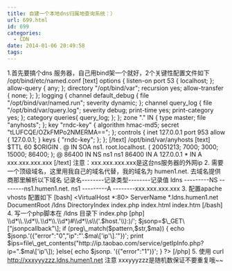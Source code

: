 ```yaml
---
title: 自建一个本地dns归属地查询系统：）
url: 699.html
id: 699
categories:
  - CDN
date: 2014-01-06 20:49:58
tags:
---
```


1.首先要搞个dns 服务器，自己用bind架一个就好，2个关键性配置文件如下 /opt/bind/etc/named.conf \[text\] options { listen-on port 53 { localhost; }; allow-query { any; }; directory "/opt/bind/var"; recursion yes; allow-transfer { none; }; }; logging { channel default\_debug { file "/opt/bind/var/named.run"; severity dynamic; }; channel query\_log { file "/opt/bind/var/query.log"; severity debug; print-time yes; print-category yes; }; category queries{ query\_log; }; }; zone "." IN { type master; file "anyhosts"; }; key "rndc-key" { algorithm hmac-md5; secret "tLUFCQE/OZkFMPo2NMERMA=="; }; controls { inet 127.0.0.1 port 953 allow { 127.0.0.1; } keys { "rndc-key"; }; }; \[/text\] /opt/bind/var/anyhosts \[text\] $TTL 60 $ORIGIN . @ IN SOA ns1. root.localhost. ( 20051213; 7000; 3000; 15000; 86400; ); @ 86400 IN NS ns1 ns1 86400 IN A 127.0.0.1 * IN A xxx.xxx.xxx.xxx \[/text\] 注意：xxx.xxx.xxx.xxx是这台ns服务器的外网ip 2. 需要一个顶级域名，这里用我自己的域名代替，我的域名为 humen1.net. 去域名提供商那里解析以下域名 记录名--------记录类型--------记录值 ldns ---------NS --------ns1.humen1.net. ns1 ---------A --------xxx.xxx.xxx.xxx 3. 配置apache vhosts 配置如下 \[bash\] <VirtualHost *:80> ServerName *.ldns.humen1.net DocumentRoot /ldns DirectoryIndex index.php index.html index.htm </VirtualHost> \[/bash\] 4. 写一个php脚本在 /ldns 目录下 index.php \[php\] <?php $str=array(); exec("tail -n 50 /opt/bind/var/query.log",$str); $str=implode("\\n\\n",$str); $host= $\_SERVER\['HTTP\_HOST'\]; $pattern='/(client\\s(?P<ip>\\d*\\.\\d*\\.\\d*\\.\\d*)#\\d*\\s\\('.$host.'\\):)/'; $jsonp=$\_GET\["jsonpcallback"\]; if (preg\_match($pattern,$str,$ma)) { echo $jsonp.'({"error":"0","ip":"'.$ma\['ip'\].'"})'; print $ips=file\_get_contents("http://ip.taobao.com/service/getIpInfo.php?ip=".$ma\['ip'\]); }else{ echo $jsonp. '({"error":"1")}'; } ?> \[/php\] 5. 使用 curl http://xxxyyyzzz.ldns.humen1.net 注意 xxxyyyzzz是随机数保证不要重复哦~~
